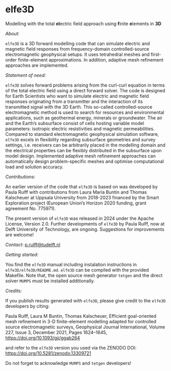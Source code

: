 # elfe3D
Modelling with the total **el**ectric field approach using **f**inite **e**lements in **3D**

_About:_

`elfe3D` is a 3D forward modelling code that can simulate electric and magnetic field responses from frequency-domain controlled-source electromagnetic geophysical setups. It uses tetrahedral meshes and first-order finite-element approximations. In addition, adaptive mesh refinement approaches are implemented.

_Statement of need:_

`elfe3D`  solves forward problems arising from the curl-curl equation in terms of the total electric field using a direct forward solver. The code is designed for Earth Scientists who want to simulate electric and magnetic field responses originating from a transmitter and the interaction of its transmitted signal with the 3D Earth. This so-called controlled-source electromagnetic method is used to search for resources and environmental applications, such as geothermal energy, minerals or groundwater. The air and the Earth’s subsurface consist of cells hosting variable model parameters: isotropic electric resistivities and magnetic permeabilities. Compared to standard electromagnetic geophysical simulation software, `elfe3D` excels in flexibility regarding subsurface geometries and survey settings, i.e. receivers can be arbitrarily placed in the modelling domain and the electrical properties can be flexibly distributed in the subsurface upon model design. Implemented adaptive mesh refinement approaches can automatically design problem-specific meshes and optimise computational load and solution accuracy.

_Contributions:_

An earlier version of the code that `elfe3D` is based on was developed by Paula Rulff with contributions from Laura Maria Buntin and Thomas Kalscheuer at Uppsala University from 2018-2023 financed by the Smart Exploration project (European Union’s Horizon 2020 funding, grant agreement No. 775971).

The present version of `elfe3D` was released in 2024 under the Apache License, Version 2.0. Further developments of `elfe3D` by Paula Rulff, now at Delft University of Technology, are ongoing. Suggestions for improvements are welcome!

_Contact_: p.rulff@tudelft.nl

_Getting started:_

You find the `elfe3D` manual including instalation instructions in `elfe3D/elfe3D/README.md`.
`elfe3D` can be compiled with the provided Makefile.
Note that, the open source mesh generator `tetgen` and the direct solver `MUMPS` must be installed additionally.

_Credits:_

If you publish results generated with `elfe3D`, please give credit to the `elfe3D` developers by citing:

Paula Rulff, Laura M Buntin, Thomas Kalscheuer, Efficient goal-oriented  mesh refinement in 3-D finite-element modelling adapted for controlled source electromagnetic surveys, Geophysical Journal International, Volume 227, Issue
3, December 2021, Pages 1624–1645, https://doi.org/10.1093/gji/ggab264

and refer to the `elfe3D` version you used via the ZENODO DOI: https://doi.org/10.5281/zenodo.13309721

Do not forget to acknowledge `MUMPS` and `tetgen` developers!

